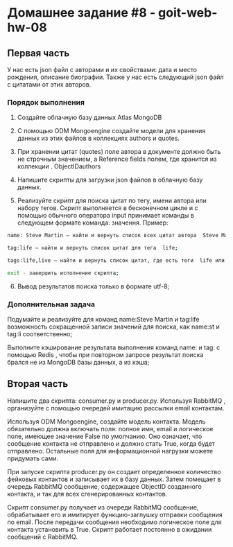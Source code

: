 # Домашнее задание #8 - goit-web-hw-08

## Первая часть

У нас есть  json файл с авторами и их свойствами: дата и место рождения, описание биографии.
Также у нас есть следующий  json файл с цитатами от этих авторов.

### Порядок выполнения

1. Создайте облачную базу данных  Atlas MongoDB

2. С помощью  ODM Mongoengine  создайте модели для хранения данных из этих файлов в коллекциях  authors и  quotes.
3. При хранении цитат (quotes) поле автора в документе должно быть не строчным значением, а Reference fields полем, где хранится   из коллекции  . ObjectIDauthors
4. Напишите скрипты для загрузки  json файлов в облачную базу данных.
5. Реализуйте скрипт для поиска цитат по тегу, имени автора или набору тегов. Скрипт выполняется в бесконечном цикле и с помощью обычного оператора  input принимает команды в следующем формате  команда: значення. Пример:

```bash
name: Steve Martin — найти и вернуть список всех цитат автора  Steve Martin;

tag:life — найти и вернуть список цитат для тега  life;

tags:life,live — найти и вернуть список цитат, где есть теги  life или  live ( примечание: без пробелов между тегами  life, live);

exit - завершить исполнение скрипта;
```

6. Вывод результатов поиска только в формате  utf-8;


### Дополнительная задача

Подумайте и реализуйте для команд  name:Steve Martin и  tag:life возможность сокращенной записи значений для поиска, как  name:st и  tag:li соответственно;

Выполните кэширование результата выполнения команд  name: и  tag: с помощью  Redis , чтобы при повторном запросе результат поиска брался не из  MongoDB  базы данных, а из кэша;

## Вторая часть

Напишите два скрипта:  consumer.py и  producer.py. Используя  RabbitMQ , организуйте с помощью очередей имитацию рассылки  email  контактам.



Используя ODM Mongoengine, создайте модель контакта. Модель обязательно должна включать поля: полное имя, email и логическое поле, имеющее значение  False по умолчанию. Оно означает, что сообщение контакта не отправлено и должно стать  True, когда будет отправлено. Остальные поля для информационной нагрузки можете придумать сами.



При запуске скрипта  producer.py он создает определенное количество фейковых контактов и записывает их в базу данных. Затем помещает в очередь  RabbitMQ  сообщение, содержащее  ObjectID созданного контакта, и так для всех сгенерированных контактов.



Скрипт  consumer.py получает из очереди  RabbitMQ  сообщение, обрабатывает его и имитирует  функцию-заглушку  отправки сообщения по email. После передачи сообщения необходимо логическое поле для контакта установить в  True. Скрипт работает постоянно в ожидании сообщений с  RabbitMQ.